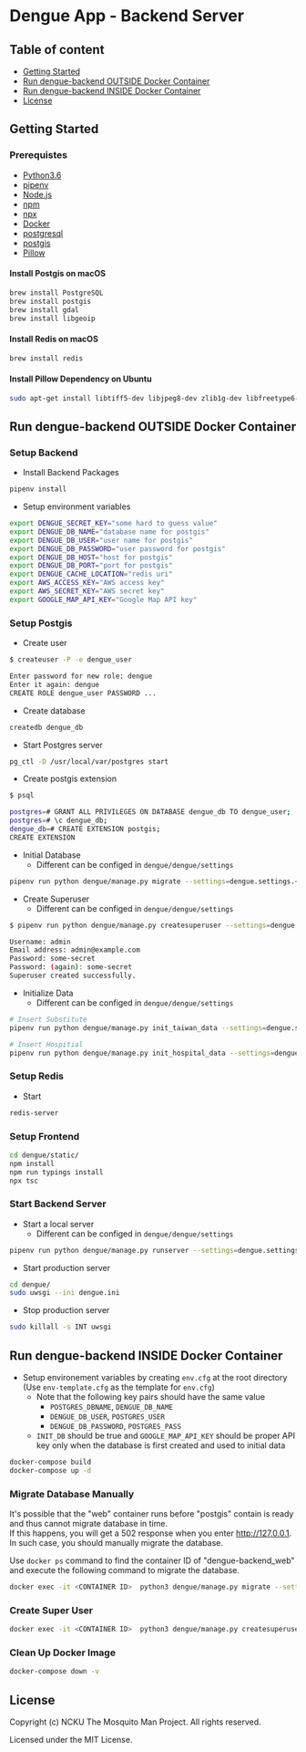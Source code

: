 # Dengue App - Backend Server

## Table of content
* [Getting Started](#sec-1)
* [Run dengue-backend OUTSIDE Docker Container](#sec-2)
* [Run dengue-backend INSIDE Docker Container](#sec-3)
* [License](sec-4)

<a name='sec-1'></a>
## Getting Started

### Prerequistes

* [Python3.6](https://www.python.org/downloads/)
* [pipenv](https://pipenv.readthedocs.io/en/latest/)
* [Node.js](https://nodejs.org/en/)
* [npm](https://www.npmjs.com)
* [npx](https://www.npmjs.com/package/npx)
* [Docker](https://docs.docker.com/engine/installation/)
* [postgresql](https://www.postgresql.org/download/)
* [postgis](https://postgis.net/install/)
* [Pillow](https://github.com/python-pillow/Pillow)

#### Install Postgis on macOS

```sh
brew install PostgreSQL
brew install postgis
brew install gdal
brew install libgeoip
```

#### Install Redis on macOS

```sh
brew install redis
```

#### Install Pillow Dependency on Ubuntu

```sh
sudo apt-get install libtiff5-dev libjpeg8-dev zlib1g-dev libfreetype6-dev liblcms2-dev libwebp-dev tcl8.6-dev tk8.6-dev python-tk
```


<a name='sec-2'></a>
## Run dengue-backend OUTSIDE Docker Container

### Setup Backend

* Install Backend Packages

```sh
pipenv install
```

* Setup environment variables

```sh
export DENGUE_SECRET_KEY="some hard to guess value"
export DENGUE_DB_NAME="database name for postgis"
export DENGUE_DB_USER="user name for postgis"
export DENGUE_DB_PASSWORD="user password for postgis"
export DENGUE_DB_HOST="host for postgis"
export DENGUE_DB_PORT="port for postgis"
export DENGUE_CACHE_LOCATION="redis uri"
export AWS_ACCESS_KEY="AWS access key"
export AWS_SECRET_KEY="AWS secret key"
export GOOGLE_MAP_API_KEY="Google Map API key"
```

### Setup Postgis

* Create user

```sh
$ createuser -P -e dengue_user

Enter password for new role: dengue
Enter it again: dengue
CREATE ROLE dengue_user PASSWORD ...
```

* Create database

```sh
createdb dengue_db
```

* Start Postgres server

```sh
pg_ctl -D /usr/local/var/postgres start
```

* Create postgis extension

```sh
$ psql

postgres=# GRANT ALL PRIVILEGES ON DATABASE dengue_db TO dengue_user;
postgres=# \c dengue_db;
dengue_db=# CREATE EXTENSION postgis;
CREATE EXTENSION
```

* Initial Database
    * Different <ENV> can be configed in `dengue/dengue/settings`

```sh
pipenv run python dengue/manage.py migrate --settings=dengue.settings.<ENV>
```

* Create Superuser
    * Different <ENV> can be configed in `dengue/dengue/settings`

```sh
$ pipenv run python dengue/manage.py createsuperuser --settings=dengue.settings.<ENV>

Username: admin
Email address: admin@example.com
Password: some-secret
Password: (again): some-secret
Superuser created successfully.
```

* Initialize Data
    * Different <ENV> can be configed in `dengue/dengue/settings`

```sh
# Insert Substitute
pipenv run python dengue/manage.py init_taiwan_data --settings=dengue.settings.<ENV>

# Insert Hospitial
pipenv run python dengue/manage.py init_hospital_data --settings=dengue.settings.<ENV>
```


### Setup Redis

* Start

```sh
redis-server
```

### Setup Frontend

```sh
cd dengue/static/
npm install
npm run typings install
npx tsc
```

### Start Backend Server

* Start a local server
  * Different <ENV> can be configed in `dengue/dengue/settings`

```sh
pipenv run python dengue/manage.py runserver --settings=dengue.settings.<ENV>
```

* Start production server

```sh
cd dengue/
sudo uwsgi --ini dengue.ini
```

* Stop production server

```sh
sudo killall -s INT uwsgi
```

<a name="sec-3"></a>

## Run dengue-backend INSIDE Docker Container

* Setup environement variables by creating `env.cfg` at the root directory (Use `env-template.cfg` as the template for `env.cfg`)
  * Note that the following key pairs should have the same value
    * `POSTGRES_DBNAME`, `DENGUE_DB_NAME`
    * `DENGUE_DB_USER`, `POSTGRES_USER`
    * `DENGUE_DB_PASSWORD`, `POSTGRES_PASS`
  * `INIT_DB` should be true and `GOOGLE_MAP_API_KEY` should be proper API key only when the database is first created and used to initial data

```sh
docker-compose build
docker-compose up -d
```

### Migrate Database Manually
It's possible that the "web" container runs before "postgis" contain is ready and thus cannot migrate database in time.  
If this happens, you will get a 502 response when you enter http://127.0.0.1.  
In such case, you should manually migrate the database.

Use `docker ps` command to find the container ID of "dengue-backend_web" and execute the following command to migrate the database.

```sh
docker exec -it <CONTAINER ID>  python3 dengue/manage.py migrate --settings=dengue.settings.production
```

### Create Super User

```sh
docker exec -it <CONTAINER ID>  python3 dengue/manage.py createsuperuser --settings=dengue.settings.production
```

### Clean Up Docker Image

```sh
docker-compose down -v
```


<a name="sec-4"></a>

## License

Copyright (c) NCKU The Mosquito Man Project. All rights reserved.

Licensed under the MIT License.
